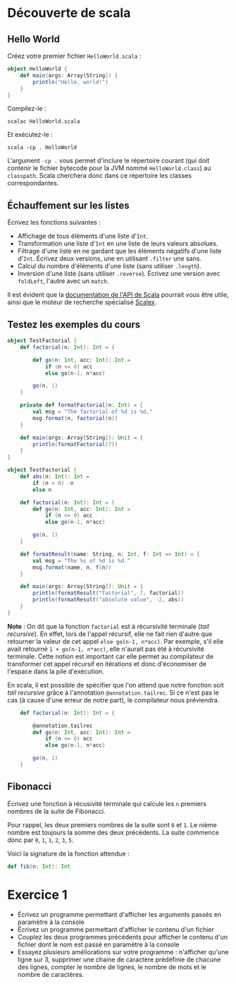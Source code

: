 # Découverte de scala

## Hello World

Créez votre premier fichier `HelloWorld.scala` :

```scala
object HelloWorld {
    def main(args: Array[String]) {
        println("Hello, world!")
    }
}
```

Compilez-le :

    scalac HelloWorld.scala

Et exécutez-le :

    scala -cp . HelloWorld

L'argument `-cp .` vous permet d'inclure le répertoire courant (qui doit contenir le fichier bytecode pour la JVM nommé `HelloWorld.class`) au `classpath`. Scala cherchera donc dans ce répertoire les classes correspondantes.

## Échauffement sur les listes

Écrivez les fonctions suivantes :

- Affichage de tous éléments d'une liste d'`Int`.
- Transformation une liste d'`Int` en une liste de leurs valeurs absolues.
- Filtrage d'une liste en ne gardant que les éléments négatifs d'une liste d'`Int`. Écrivez deux versions, une en utilisant `.filter` une sans.
- Calcul du nombre d'éléments d'une liste (sans utiliser `.length`).
- Inversion d'une liste (sans utiliser `.reverse`). Écrivez une version avec `foldLeft`, l'autre avec un `match`.

Il est évident que la [documentation de l'API de Scala](http://www.scala-lang.org/api/current/) pourrait vous être utile, ainsi que le moteur de recherche spécialisé [Scalex](http://scalex.org/).

## Testez les exemples du cours

```scala
object TestFactorial {
    def factorial(n: Int): Int = {

        def go(n: Int, acc: Int): Int =
            if (n <= 0) acc
            else go(n-1, n*acc)

        go(n, 1)
    }

    private def formatFactorial(n: Int) = {
        val msg = "The factorial of %d is %d."
        msg.format(n, factorial(n))
    }

    def main(args: Array[String]): Unit = {
        println(formatFactorial(7))
    }
}
```

```scala
object TestFactorial {
    def abs(n: Int): Int =
        if (n < 0) -n
        else n

    def factorial(n: Int): Int = {
        def go(n: Int, acc: Int): Int =
            if (n <= 0) acc
            else go(n-1, n*acc)

        go(n, 1)
    }

    def formatResult(name: String, n: Int, f: Int => Int) = {
        val msg = "The %s of %d is %d."
        msg.format(name, n, f(n))
    }

    def main(args: Array[String]): Unit = {
        println(formatResult("factorial", 7, factorial))
        println(formatResult("absolute value", -2, abs))
    }
}
```

__Note__ : On dit que la fonction `factorial` est à récursivité terminale (_tail recursive_). En effet, lors de l'appel récursif, elle ne fait rien d'autre que retourner la valeur de cet appel `else go(n-1, n*acc)`. Par exemple, s'il elle avait retourné `1 + go(n-1, n*acc)`, elle n'aurait pas été à récursivité terminale. Cette notion est important car elle permet au compilateur de transformer cet appel récursif en itérations et donc d'économiser de l'espace dans la pile d'exécution.

En scala, il est possible de spécifier que l'on attend que notre fonction soit _tail recursive_ grâce à l'annotation `@annotation.tailrec`. Si ce n'est pas le cas (à cause d'une erreur de notre part), le compilateur nous préviendra.

```scala
    def factorial(n: Int): Int = {

        @annotation.tailrec
        def go(n: Int, acc: Int): Int =
            if (n <= 0) acc
            else go(n-1, n*acc)

        go(n, 1)
    }
```

## Fibonacci

Écrivez une fonction à récusivité terminale qui calcule les `n` premiers nombres de la suite de Fibonacci.

Pour rappel, les deux premiers nombres de la suite sont `0` et `1`. Le nième nombre est toujours la somme des deux précédents. La suite commence donc par `0`, `1`, `1`, `2`, `3`, `5`.

Voici la signature de la fonction attendue :

```scala
def fib(n: Int): Int
```

# Exercice 1

- Écrivez un programme permettant d'afficher les arguments passés en paramètre à la console
- Écrivez un programme permettant d'afficher le contenu d'un fichier
- Couplez les deux programmes précédents pour afficher le contenu d'un fichier dont le nom est passé en paramètre à la console
- Essayez plusieurs améliorations sur votre programme : n'afficher qu'une ligne sur 3, supprimer une chaine de caractère prédéfinie de chacune des lignes, compter le nombre de lignes, le nombre de mots et le nombre de caractères.

